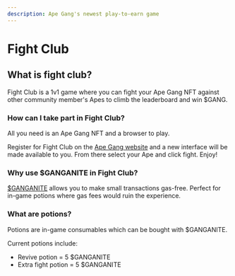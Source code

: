 ```yaml
---
description: Ape Gang's newest play-to-earn game
---
```


# Fight Club

## What is fight club?

Fight Club is a 1v1 game where you can fight your Ape Gang NFT against other community member's Apes to climb the leaderboard and win $GANG.

### How can I take part in Fight Club?

All you need is an Ape Gang NFT and a browser to play.

Register for Fight Club on the [Ape Gang website](https://apegang.art/) and a new interface will be made available to you. From there select your Ape and click fight. Enjoy!

### Why use $GANGANITE in Fight Club?

[$GANGANITE](../the-ecosystem/usdganganite-coin.md) allows you to make small transactions gas-free. Perfect for in-game potions where gas fees would ruin the experience.

### What are potions?

Potions are in-game consumables which can be bought with $GANGANITE.&#x20;

Current potions include:&#x20;

* Revive potion = 5 $GANGANITE
* Extra fight potion = 5 $GANGANITE
